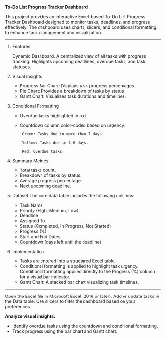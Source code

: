 **To-Do List Progress Tracker Dashboard**

This project provides an interactive Excel-based To-Do List Progress Tracker Dashboard designed to monitor tasks, deadlines, and progress effectively. The dashboard uses charts, slicers, and conditional formatting to enhance task management and visualization.
__________________________________________________________________________________________________

1. Features

      Dynamic Dashboard. A centralized view of all tasks with progress tracking. Highlights upcoming deadlines, overdue tasks, and task statuses.


2. Visual Insights
   
    - Progress Bar Chart: Displays task progress percentages.
    - Pie Chart: Provides a breakdown of tasks by status.
    - Gantt Chart: Visualizes task durations and timelines.

3. Conditional Formatting
   - Overdue tasks highlighted in red.
   - Countdown column color-coded based on urgency:

   
          Green: Tasks due in more than 7 days.
     
          Yellow: Tasks due in 1-6 days.
     
          Red: Overdue tasks.
 

4. Summary Metrics
    - Total tasks count.
    - Breakdown of tasks by status.
    - Average progress percentage.
    - Next upcoming deadline.

5. Dataset
The core data table includes the following columns:
    - Task Name
    - Priority (High, Medium, Low)
    - Deadline
    - Assigned To
    - Status (Completed, In Progress, Not Started)
    - Progress (%)
    - Start and End Dates
    - Countdown (days left until the deadline)

6. Implementation
     - Tasks are entered into a structured Excel table.
     - Conditional formatting is applied to highlight task urgency. Conditional formatting applied directly to the Progress (%) column for a visual bar indicator.
     - Gantt Chart: A stacked bar chart visualizing task timelines.
__________________________________________________________________________________________________________________________________________________________
Open the Excel file in Microsoft Excel (2016 or later).
Add or update tasks in the Data table.
Use slicers to filter the dashboard based on your preferences.

**Analyze visual insights:**
- Identify overdue tasks using the countdown and conditional formatting.
- Track progress using the bar chart and Gantt chart.
